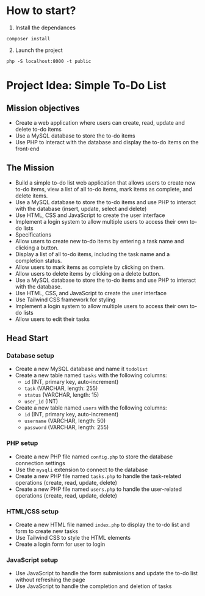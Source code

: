 # How to start?

1. Install the dependances

```terminal
composer install
```

2. Launch the project

```terminal
php -S localhost:8000 -t public
```


# Project Idea: Simple To-Do List

## Mission objectives

- Create a web application where users can create, read, update and delete to-do items
- Use a MySQL database to store the to-do items
- Use PHP to interact with the database and display the to-do items on the front-end

## The Mission

- Build a simple to-do list web application that allows users to create new to-do items, view a list of all to-do items, mark items as complete, and delete items.
- Use a MySQL database to store the to-do items and use PHP to interact with the database (insert, update, select and delete)
- Use HTML, CSS and JavaScript to create the user interface
- Implement a login system to allow multiple users to access their own to-do lists
- Specifications
- Allow users to create new to-do items by entering a task name and clicking a button.
- Display a list of all to-do items, including the task name and a completion status.
- Allow users to mark items as complete by clicking on them.
- Allow users to delete items by clicking on a delete button.
- Use a MySQL database to store the to-do items and use PHP to interact with the database.
- Use HTML, CSS, and JavaScript to create the user interface
- Use Tailwind CSS framework for styling
- Implement a login system to allow multiple users to access their own to-do lists
- Allow users to edit their tasks

## Head Start

### Database setup
- Create a new MySQL database and name it `todolist`
- Create a new table named `tasks` with the following columns:
  - `id` (INT, primary key, auto-increment)
  - `task` (VARCHAR, length: 255)
  - `status` (VARCHAR, length: 15)
  - `user_id` (INT)
- Create a new table named `users` with the following columns:
  - `id` (INT, primary key, auto-increment)
  - `username` (VARCHAR, length: 50)
  - `password` (VARCHAR, length: 255)

### PHP setup
- Create a new PHP file named `config.php` to store the database connection settings
- Use the `mysqli` extension to connect to the database
- Create a new PHP file named `tasks.php` to handle the task-related operations (create, read, update, delete)
- Create a new PHP file named `users.php` to handle the user-related operations (create, read, update, delete)

### HTML/CSS setup
- Create a new HTML file named `index.php` to display the to-do list and form to create new tasks
- Use Tailwind CSS to style the HTML elements
- Create a login form for user to login

### JavaScript setup
- Use JavaScript to handle the form submissions and update the to-do list without refreshing the page
- Use JavaScript to handle the completion and deletion of tasks
